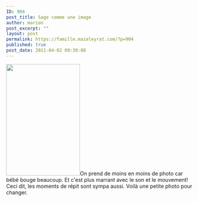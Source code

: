 ```yaml
---
ID: 904
post_title: Sage comme une image
author: marion
post_excerpt: ""
layout: post
permalink: https://famille.mazaleyrat.com/?p=904
published: true
post_date: 2011-04-02 09:30:08
---
```

<a href="http://famille.mazaleyrat.com/wp-content/uploads/2011/04/blog1.jpg"><img src="http://famille.mazaleyrat.com/wp-content/uploads/2011/04/blog1-199x300.jpg" alt="" title="blog1" width="199" height="300" class="alignleft size-medium wp-image-905" /></a>On prend de moins en moins de photo car bébé bouge beaucoup. Et c'est plus marrant avec le son et le mouvement!
Ceci dit, les moments de répit sont sympa aussi. Voilà une petite photo pour changer.